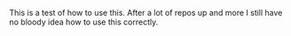 This is a test of how to use this. After a lot of repos up and more I still have no bloody idea how to use this correctly.
